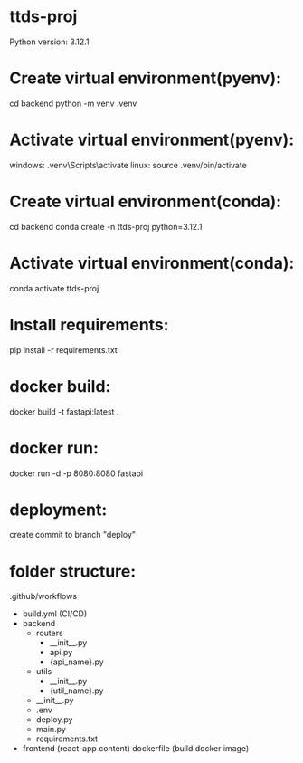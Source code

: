 # ttds-proj
Python version: 3.12.1

# Create virtual environment(pyenv):
cd backend
python -m venv .venv

# Activate virtual environment(pyenv):
windows: .venv\Scripts\activate
linux: source .venv/bin/activate

# Create virtual environment(conda):
cd backend
conda create -n ttds-proj python=3.12.1

# Activate virtual environment(conda):
conda activate ttds-proj

# Install requirements:
pip install -r requirements.txt

# docker build:
docker build -t fastapi:latest .

# docker run:
docker run -d -p 8080:8080 fastapi

# deployment:
create commit to branch "deploy"

# folder structure:
.github/workflows
- build.yml (CI/CD)
- backend
    - routers
        - \_\_init\_\_.py
        - api.py
        - {api_name}.py
    - utils
        - \_\_init\_\_.py
        - {util_name}.py
    - \_\_init\_\_.py
    - .env
    - deploy.py
    - main.py
    - requirements.txt
- frontend (react-app content)
dockerfile (build docker image)
